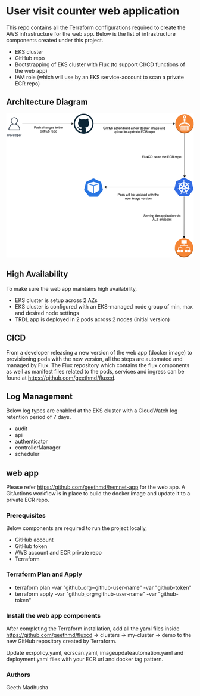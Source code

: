 # User visit counter web application

This repo contains all the Terraform configurations required to create the AWS infrastructure for the web app. Below is the list of infrastructure components created under this project.

- EKS cluster
- GitHub repo
- Bootstrapping of EKS cluster with Flux (to support CI/CD functions of the web app)
- IAM role (which will use by an EKS service-account to scan a private ECR repo)

## Architecture Diagram

![Screenshot](screenshot.png)

## High Availability

To make sure the web app maintains high availability,

- EKS cluster is setup across 2 AZs
- EKS cluster is configured with an EKS-managed node group of min, max and desired node settings
- TRDL app is deployed in 2 pods across 2 nodes (initial version)


## CICD

From a developer releasing a new version of the web app (docker image) to provisioning pods with the new version, all the steps are automated and managed by Flux. The Flux repository which contains the flux components as well as manifest files related to the pods, services and ingress can be found at https://github.com/geethmd/fluxcd.

## Log Management

Below log types are enabled at the EKS cluster with a CloudWatch log retention period of 7 days.
- audit
- api
- authenticator
- controllerManager
- scheduler

## web app

Please refer https://github.com/geethmd/hemnet-app for the web app. A GitActions workflow is in place to build the docker image and update it to a private ECR repo.

### Prerequisites

Below components are required to run the project locally,
- GitHub account
- GitHub token
- AWS account and ECR private repo
- Terraform

### Terraform Plan and Apply

- terraform plan -var "github_org=github-user-name" -var "github-token"
- terraform apply -var "github_org=github-user-name" -var "github-token"

### Install the web app components

After completing the Terraform installation, add all the yaml files inside https://github.com/geethmd/fluxcd -> clusters -> my-cluster -> demo to the new GitHub repository created by Terraform.

Update ecrpolicy.yaml, ecrscan.yaml, imageupdateautomation.yaml and deployment.yaml files with your ECR url and docker tag pattern.


### Authors

Geeth Madhusha